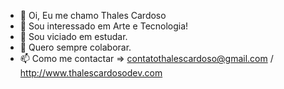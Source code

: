 - 👋 Oi, Eu me chamo Thales Cardoso
- 👀 Sou interessado em Arte e Tecnologia!
- 🌱 Sou viciado em estudar.
- 💞️ Quero sempre colaborar.
- 📫 Como me contactar => contatothalescardoso@gmail.com / http://www.thalescardosodev.com


<!---
RCThales/RCThales is a ✨ special ✨ repository because its `README.md` (this file) appears on your GitHub profile.
You can click the Preview link to take a look at your changes.
--->
